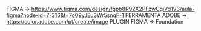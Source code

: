 FIGMA -> https://www.figma.com/design/fgpb8R92X2PFzwCgiVd1V3/aula-figma?node-id=7-316&t=7o09yJEu3Wr5snqF-1
FERRAMENTA ADOBE -> https://color.adobe.com/pt/create/image
PLUGIN FIGMA -> Foundation
